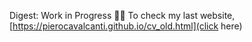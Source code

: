 Digest:
Work in Progress 👨‍🏭
To check my last website, [https://pierocavalcanti.github.io/cv_old.html](click here)


[comment]: <> (Puoi usare questo per commentare!)
